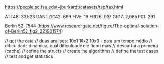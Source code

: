 https://people.sc.fsu.edu/~jburkardt/datasets/tsp/tsp.html

ATT48: 33,523
DANTZIG42: 699
FIVE: 19
FRI26: 937
GR17: 2,085
P01: 291

Berlin 52: 7544 (https://www.researchgate.net/figure/The-optimal-solution-of-Berlin52_fig2_221901574)

// get the data
// duas analises: 10x1 10x2 10x3 - para um tempo médio
// dificuldade dinamica, qual dificuldade ele ficou mais
// descartar a primeira (cache)
// define the structs
// create the algorithms
// define the test cases
// test and get statistics
